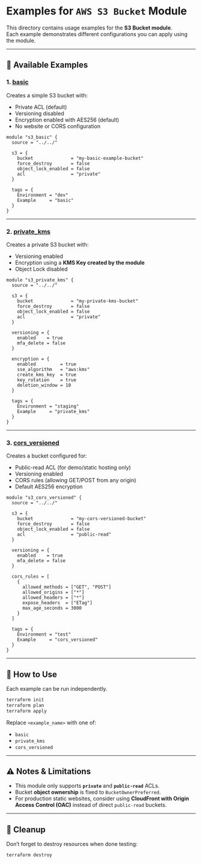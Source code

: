 # Examples for `AWS S3 Bucket` Module

This directory contains usage examples for the **S3 Bucket module**.  
Each example demonstrates different configurations you can apply using the module.

---

## 📂 Available Examples

### 1. [basic](./basic)
Creates a simple S3 bucket with:
- Private ACL (default)
- Versioning disabled
- Encryption enabled with AES256 (default)
- No website or CORS configuration

```hcl
module "s3_basic" {
  source = "../../"

  s3 = {
    bucket              = "my-basic-example-bucket"
    force_destroy       = false
    object_lock_enabled = false
    acl                 = "private"
  }

  tags = {
    Environment = "dev"
    Example     = "basic"
  }
}
````

---

### 2. [private\_kms](./private_kms)

Creates a private S3 bucket with:

* Versioning enabled
* Encryption using a **KMS Key created by the module**
* Object Lock disabled

```hcl
module "s3_private_kms" {
  source = "../../"

  s3 = {
    bucket              = "my-private-kms-bucket"
    force_destroy       = false
    object_lock_enabled = false
    acl                 = "private"
  }

  versioning = {
    enabled    = true
    mfa_delete = false
  }

  encryption = {
    enabled         = true
    sse_algorithm   = "aws:kms"
    create_kms_key  = true
    key_rotation    = true
    deletion_window = 10
  }

  tags = {
    Environment = "staging"
    Example     = "private_kms"
  }
}
```

---

### 3. [cors\_versioned](./cors_versioned)

Creates a bucket configured for:

* Public-read ACL (for demo/static hosting only)
* Versioning enabled
* CORS rules (allowing GET/POST from any origin)
* Default AES256 encryption

```hcl
module "s3_cors_versioned" {
  source = "../../"

  s3 = {
    bucket              = "my-cors-versioned-bucket"
    force_destroy       = false
    object_lock_enabled = false
    acl                 = "public-read"
  }

  versioning = {
    enabled    = true
    mfa_delete = false
  }

  cors_rules = [
    {
      allowed_methods = ["GET", "POST"]
      allowed_origins = ["*"]
      allowed_headers = ["*"]
      expose_headers  = ["ETag"]
      max_age_seconds = 3000
    }
  ]

  tags = {
    Environment = "test"
    Example     = "cors_versioned"
  }
}
```

---

## 🚀 How to Use

Each example can be run independently.

```bash
terraform init
terraform plan
terraform apply
```

Replace `<example_name>` with one of:

* `basic`
* `private_kms`
* `cors_versioned`

---

## ⚠️ Notes & Limitations

* This module only supports **`private`** and **`public-read`** ACLs.
* Bucket **object ownership** is fixed to `BucketOwnerPreferred`.
* For production static websites, consider using **CloudFront with Origin Access Control (OAC)** instead of direct `public-read` buckets.

---

## 🧹 Cleanup

Don’t forget to destroy resources when done testing:

```bash
terraform destroy
```